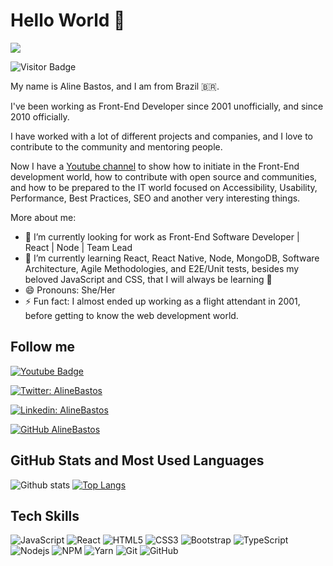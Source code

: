 # Hello World 👋

![](https://github.com/alinebastos/images/blob/master/pinguim.gif)

![Visitor Badge](https://visitor-badge.laobi.icu/badge?page_id=jumaschion.jumaschion)

My name is Aline Bastos, and I am from Brazil 🇧🇷. 

I've been working as Front-End Developer since 2001 unofficially, and since 2010 officially. 

I have worked with a lot of different projects and companies, and I love to contribute to the community and mentoring people.

Now I have a [Youtube channel](https://www.youtube.com/c/DeFrontcomAline) to show how to initiate in the Front-End development world, how to contribute with open source and communities, and how to be prepared to the IT world focused on Accessibility, Usability, Performance, Best Practices, SEO and another very interesting things.

More about me:

- 🔭 I’m currently looking for work as Front-End Software Developer | React | Node | Team Lead
- 🌱 I’m currently learning React, React Native, Node, MongoDB, Software Architecture, Agile Methodologies, and E2E/Unit tests, besides my beloved JavaScript and CSS, that I will always be learning 💚
- 😄 Pronouns: She/Her
- ⚡ Fun fact: I almost ended up working as a flight attendant in 2001, before getting to know the web development world.

## Follow me

[![Youtube Badge](https://img.shields.io/badge/-Youtube-FF0000?style=flat-square&labelColor=FF0000&logo=youtube&logoColor=white&link=https://www.youtube.com/c/DeFrontcomAline)](https://www.youtube.com/c/DeFrontcomAline)

[![Twitter: AlineBastos](https://img.shields.io/twitter/follow/AlineBastos?style=social)](https://twitter.com/Alinebastos)

[![Linkedin: AlineBastos](https://img.shields.io/badge/-AlineBastos-blue?style=flat-square&logo=Linkedin&logoColor=white&link=https://www.linkedin.com/in/AlineBastos/)](https://www.linkedin.com/in/AlineBastos/)

[![GitHub AlineBastos](https://img.shields.io/github/followers/AlineBastos?label=follow&style=social)](https://github.com/AlineBastos)

## GitHub Stats and Most Used Languages

![Github stats](https://github-readme-stats.vercel.app/api?username=AlineBastos&theme=gruvbox&show_icons=true&hide_border=false)
[![Top Langs](https://github-readme-stats.vercel.app/api/top-langs/?username=AlineBastos&layout=compact&theme=gruvbox&langs_count=10)](https://github.com/AlineBastos/github-readme-stats)

## Tech Skills

![JavaScript](https://img.shields.io/badge/-JavaScript-black?style=flat-square&logo=javascript)
![React](https://img.shields.io/badge/-React-black?style=flat-square&logo=react)
![HTML5](https://img.shields.io/badge/-HTML5-E34F26?style=flat-square&logo=html5&logoColor=white)
![CSS3](https://img.shields.io/badge/-CSS3-1572B6?style=flat-square&logo=css3)
![Bootstrap](https://img.shields.io/badge/-Bootstrap-563D7C?style=flat-square&logo=bootstrap)
![TypeScript](https://img.shields.io/badge/-TypeScript-007ACC?style=flat-square&logo=typescript)
![Nodejs](https://img.shields.io/badge/NodeJs-339933.svg?logo=node.js&logoColor=white)
![NPM](https://img.shields.io/badge/NPM-CB3837.svg?logo=npm)
![Yarn](https://img.shields.io/badge/Yarn-2C8EBB.svg?logo=yarn&logoColor=white)
![Git](https://img.shields.io/badge/-Git-black?style=flat-square&logo=git)
![GitHub](https://img.shields.io/badge/-GitHub-181717?style=flat-square&logo=github)
